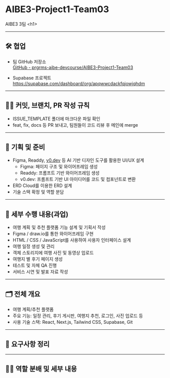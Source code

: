 # AIBE3-Project1-Team03

AIBE3 3팀 &lt;h1>

---

## 🛠️ 협업

- 팀 GitHub 저장소  
  [GitHub - prgrms-aibe-devcourse/AIBE3-Project1-Team03](https://github.com/prgrms-aibe-devcourse/AIBE3-Project1-Team03)

- Supabase 프로젝트  
  https://supabase.com/dashboard/org/apqwwcdackfqjowjqhdm

---

## 🤙🏻 커밋, 브랜치, PR 작성 규칙

- ISSUE_TEMPLATE 폴더에 마크다운 파일 확인
- feat, fix, docs 등 PR 보내고, 팀원들이 코드 리뷰 후 메인에 merge

---

## 📝 기획 및 준비

- Figma, Readdy, [v0.dev](http://v0.dev/) 등 AI 기반 디자인 도구를 활용한 UI/UX 설계
  - Figma: 페이지 구조 및 와이어프레임 생성
  - Readdy: 프롬프트 기반 와이어프레임 생성
  - v0.dev: 프롬프트 기반 UI 아이디어를 코드 및 컴포넌트로 변환
- ERD Cloud를 이용한 ERD 설계
- 기술 스택 확정 및 역할 분담

---

## 🎯 세부 수행 내용(과업)

- 여행 계획 및 추천 플랫폼 기능 설계 및 기획서 작성
- Figma / draw.io를 통한 와이어프레임 구현
- HTML / CSS / JavaScript를 사용하여 사용자 인터페이스 설계
- 여행 일정 생성 및 관리
- 객체 스토리지에 여행 사진 및 동영상 업로드
- 여행지 별 후기 페이지 생성
- 테스트 및 자체 QA 진행
- 서비스 시연 및 발표 자료 작성

---

## 🗂️ 전체 개요

- 여행 계획/추천 플랫폼
- 주요 기능: 일정 관리, 후기 게시판, 여행지 추천, 로그인, 사진 업로드 등
- 사용 기술 스택: React, Next.js, Tailwind CSS, Supabase, Git

---

## 📝 요구사항 정리

---

## 🧑‍💻 역할 분배 및 세부 내용
